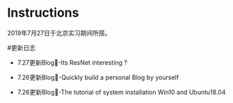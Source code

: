 
# Instructions

  2019年7月27日于北京实习期间所搭。
  
#更新日志
- 7.27更新Blog📕-Its ResNet interesting ?

- 7.26更新Blog📕-Quickly build a personal Blog by yourself

- 7.26更新Blog📕-The tutorial of system installation Win10 and Ubuntu18.04
